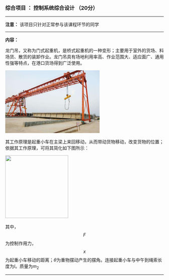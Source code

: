 ### 综合项目 ： 控制系统综合设计 （20分）

---

**注意：** 该项目只针对正常参与该课程环节的同学 

---
**内容：**

龙门吊，又称为门式起重机，是桥式起重机的一种变形；主要用于室外的货场、料场货、散货的装卸作业。龙门吊具有场地利用率高、作业范围大、适应面广、通用性强等特点，在港口货场得到广泛使用。

<img src="https://github.com/liuchaobit/Mycourse/raw/gh-pages/AutoControl/Homework/PIC/%E9%BE%99%E9%97%A8%E5%90%8A.jpg" width=300 height=200 />

其工作原理是起重小车在主梁上来回移动，从而带动货物移动，改变货物的位置；依据其工作原理，可将其简化如下图所示：

<img src="http://www.liuchaos.cn/Mycourse/AutoControl/Homework/PIC/%E8%B5%B7%E9%87%8D%E6%9C%BA.png" width=200 height=200 />

其中，$$F$$为控制作用力，$$x$$为起重小车移动的距离；$\theta$为重物摆动产生的摆角。连接起重小车与中午到绳索长度为$l$。质量为$m_{2}$

---

<script type="text/javascript"
src="http://cdn.mathjax.org/mathjax/latest/MathJax.js?config=TeX-AMS-MML_HTMLorMML">
</script>
